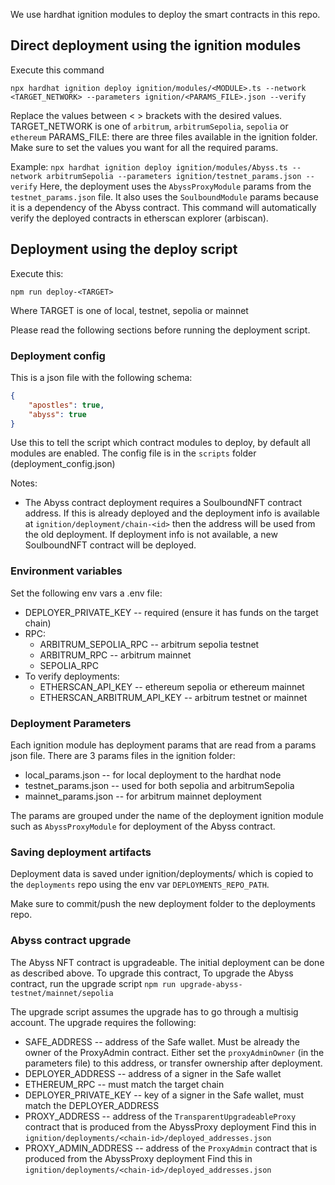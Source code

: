 We use hardhat ignition modules to deploy the smart contracts in this repo.

## Direct deployment using the ignition modules
Execute this command
```
npx hardhat ignition deploy ignition/modules/<MODULE>.ts --network <TARGET_NETWORK> --parameters ignition/<PARAMS_FILE>.json --verify
```
Replace the values between < > brackets with the desired values.
TARGET_NETWORK is one of `arbitrum`, `arbitrumSepolia`, `sepolia` or `ethereum`
PARAMS_FILE: there are three files available in the ignition folder. Make sure to set the values you want for all the required params.

Example:
`npx hardhat ignition deploy ignition/modules/Abyss.ts --network arbitrumSepolia --parameters ignition/testnet_params.json --verify`
Here, the deployment uses the `AbyssProxyModule` params from the `testnet_params.json` file. It also uses 
the `SoulboundModule` params because it is a dependency of the Abyss contract.
This command will automatically verify the deployed contracts in etherscan explorer (arbiscan).

## Deployment using the deploy script
Execute this:
```
npm run deploy-<TARGET> 
```
Where TARGET is one of local, testnet, sepolia or mainnet

Please read the following sections before running the deployment script.

### Deployment config
This is a json file with the following schema:
```json
{
    "apostles": true,
    "abyss": true
}
```
Use this to tell the script which contract modules to deploy, by default all modules are enabled.
The config file is in the `scripts` folder (deployment_config.json)

Notes:
- The Abyss contract deployment requires a SoulboundNFT contract address. If this is already deployed 
  and the deployment info is available at `ignition/deployment/chain-<id>` then the address will be 
  used from the old deployment. If deployment info is not available, a new SoulboundNFT contract will 
  be deployed.

### Environment variables 
Set the following env vars a .env file:
- DEPLOYER_PRIVATE_KEY -- required (ensure it has funds on the target chain)
- RPC: 
  - ARBITRUM_SEPOLIA_RPC -- arbitrum sepolia testnet
  - ARBITRUM_RPC --  arbitrum mainnet
  - SEPOLIA_RPC
- To verify deployments: 
  - ETHERSCAN_API_KEY -- ethereum sepolia or ethereum mainnet
  - ETHERSCAN_ARBITRUM_API_KEY -- arbitrum testnet or mainnet

### Deployment Parameters 
Each ignition module has deployment params that are read from a params json file. 
There are 3 params files in the ignition folder:
- local_params.json -- for local deployment to the hardhat node
- testnet_params.json -- used for both sepolia and arbitrumSepolia
- mainnet_params.json -- for arbitrum mainnet deployment

The params are grouped under the name of the deployment ignition module such as `AbyssProxyModule` for 
deployment of the Abyss contract.

### Saving deployment artifacts
Deployment data is saved under ignition/deployments/<chain-id> which is copied 
to the `deployments` repo using the env var `DEPLOYMENTS_REPO_PATH`.

Make sure to commit/push the new deployment folder to the deployments repo.

### Abyss contract upgrade
The Abyss NFT contract is upgradeable. The initial deployment can be done as described above.
To upgrade this contract, 
To upgrade the Abyss contract, run the upgrade script 
`npm run upgrade-abyss-testnet/mainnet/sepolia`

The upgrade script assumes the upgrade has to go through a multisig account.
The upgrade requires the following:
- SAFE_ADDRESS -- address of the Safe wallet. Must be already the owner of the ProxyAdmin contract.
  Either set the `proxyAdminOwner` (in the parameters file) to this address, or transfer ownership after deployment.
- DEPLOYER_ADDRESS -- address of a signer in the Safe wallet
- ETHEREUM_RPC -- must match the target chain 
- DEPLOYER_PRIVATE_KEY -- key of a signer in the Safe wallet, must match the DEPLOYER_ADDRESS
- PROXY_ADDRESS -- address of the `TransparentUpgradeableProxy` contract that is produced from the AbyssProxy deployment
  Find this in `ignition/deployments/<chain-id>/deployed_addresses.json`
- PROXY_ADMIN_ADDRESS -- address of the `ProxyAdmin` contract that is produced from the AbyssProxy deployment
  Find this in `ignition/deployments/<chain-id>/deployed_addresses.json`
